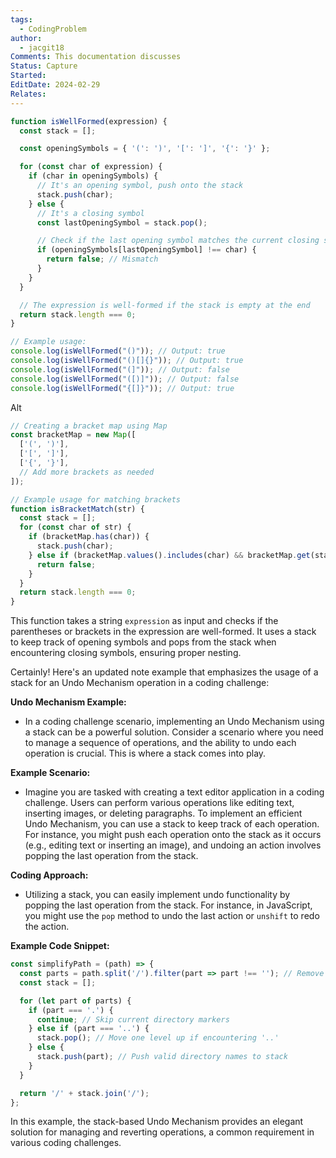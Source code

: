 ```yaml
---
tags:
  - CodingProblem
author:
  - jacgit18
Comments: This documentation discusses
Status: Capture
Started: 
EditDate: 2024-02-29
Relates:
---
```

```javascript
function isWellFormed(expression) {
  const stack = [];

  const openingSymbols = { '(': ')', '[': ']', '{': '}' };

  for (const char of expression) {
    if (char in openingSymbols) {
      // It's an opening symbol, push onto the stack
      stack.push(char);
    } else {
      // It's a closing symbol
      const lastOpeningSymbol = stack.pop();

      // Check if the last opening symbol matches the current closing symbol
      if (openingSymbols[lastOpeningSymbol] !== char) {
        return false; // Mismatch
      }
    }
  }

  // The expression is well-formed if the stack is empty at the end
  return stack.length === 0;
}

// Example usage:
console.log(isWellFormed("()")); // Output: true
console.log(isWellFormed("()[]{}")); // Output: true
console.log(isWellFormed("(]")); // Output: false
console.log(isWellFormed("([)]")); // Output: false
console.log(isWellFormed("{[]}")); // Output: true
```

Alt
```javascript
// Creating a bracket map using Map
const bracketMap = new Map([
  ['(', ')'],
  ['[', ']'],
  ['{', '}'],
  // Add more brackets as needed
]);

// Example usage for matching brackets
function isBracketMatch(str) {
  const stack = [];
  for (const char of str) {
    if (bracketMap.has(char)) {
      stack.push(char);
    } else if (bracketMap.values().includes(char) && bracketMap.get(stack.pop()) !== char) {
      return false;
    }
  }
  return stack.length === 0;
}
```


This function takes a string `expression` as input and checks if the parentheses or brackets in the expression are well-formed. It uses a stack to keep track of opening symbols and pops from the stack when encountering closing symbols, ensuring proper nesting.




Certainly! Here's an updated note example that emphasizes the usage of a stack for an Undo Mechanism operation in a coding challenge:

**Undo Mechanism Example:**
- In a coding challenge scenario, implementing an Undo Mechanism using a stack can be a powerful solution. Consider a scenario where you need to manage a sequence of operations, and the ability to undo each operation is crucial. This is where a stack comes into play.

**Example Scenario:**
- Imagine you are tasked with creating a text editor application in a coding challenge. Users can perform various operations like editing text, inserting images, or deleting paragraphs. To implement an efficient Undo Mechanism, you can use a stack to keep track of each operation. For instance, you might push each operation onto the stack as it occurs (e.g., editing text or inserting an image), and undoing an action involves popping the last operation from the stack.

**Coding Approach:**
- Utilizing a stack, you can easily implement undo functionality by popping the last operation from the stack. For instance, in JavaScript, you might use the `pop` method to undo the last action or `unshift` to redo the action.

**Example Code Snippet:**
```javascript
const simplifyPath = (path) => {
  const parts = path.split('/').filter(part => part !== ''); // Remove empty parts
  const stack = [];

  for (let part of parts) {
    if (part === '.') {
      continue; // Skip current directory markers
    } else if (part === '..') {
      stack.pop(); // Move one level up if encountering '..'
    } else {
      stack.push(part); // Push valid directory names to stack
    }
  }

  return '/' + stack.join('/');
};
```


In this example, the stack-based Undo Mechanism provides an elegant solution for managing and reverting operations, a common requirement in various coding challenges.


